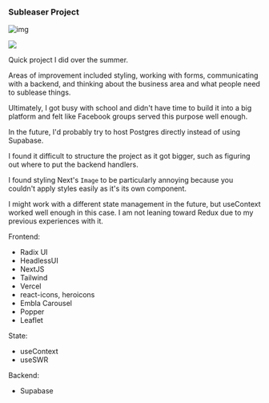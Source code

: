 ### Subleaser Project

![img](https://gyazo.com/a79f0be2b069b12fd000a9ddaa2ca314.gif)

![](https://gyazo.com/c019e69a16a9938533c4db7af2d2a82a.gif)


Quick project I did over the summer.

Areas of improvement included styling, working with forms, communicating with a backend, and thinking about the business area and what people need to sublease things.

Ultimately, I got busy with school and didn't have time to build it into a big platform and felt like Facebook groups served this purpose well enough.

In the future, I'd probably try to host Postgres directly instead of using Supabase.

I found it difficult to structure the project as it got bigger, such as figuring out where to put the backend handlers.

I found styling Next's `Image` to be particularly annoying because you couldn't apply styles easily as it's its own component.

I might work with a different state management in the future, but useContext worked well enough in this case. I am not leaning toward Redux due to my previous experiences with it.

Frontend:
- Radix UI
- HeadlessUI
- NextJS
- Tailwind
- Vercel
- react-icons, heroicons
- Embla Carousel
- Popper
- Leaflet

State:
- useContext
- useSWR

Backend:
- Supabase

